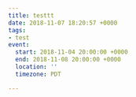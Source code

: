 ```yaml
---
title: testtt
date: 2018-11-07 18:20:57 +0000
tags:
- test
event:
  start: 2018-11-04 20:00:00 +0000
  end: 2018-11-08 20:00:00 +0000
  location: ''
  timezone: PDT

---
```


